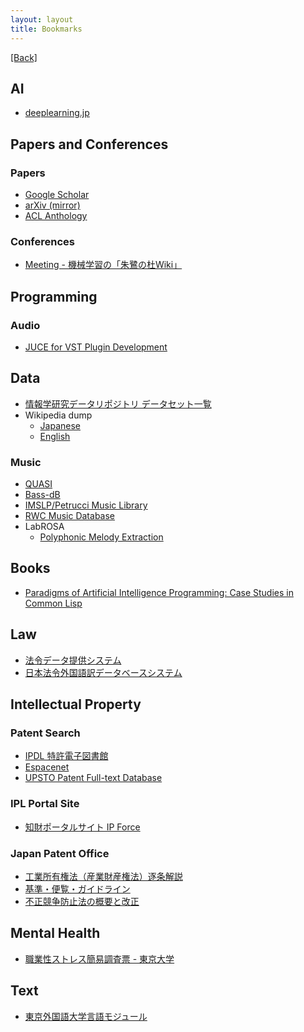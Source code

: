 ```yaml
---
layout: layout
title: Bookmarks
---
```


[[Back]](index.html)

## AI

+ [deeplearning.jp](http://deeplearning.jp/)


## Papers and Conferences

### Papers

+ [Google Scholar](https://scholar.google.co.jp/)
+ [arXiv (mirror)](http://jp.arxiv.org/)
+ [ACL Anthology](http://www.aclweb.org/anthology/index.html)

### Conferences

+ [Meeting - 機械学習の「朱鷺の杜Wiki」](http://ibisforest.org/index.php?Meeting)


## Programming

### Audio
+ [JUCE for VST Plugin Development](http://www.redwoodaudio.net/Tutorials/juce_for_vst_development__intro.html)

## Data

+ [情報学研究データリポジトリ データセット一覧](http://www.nii.ac.jp/cscenter/idr/datalist.html)
+ Wikipedia dump
    + [Japanese](http://dumps.wikimedia.org/jawiki/)
    + [English](http://dumps.wikimedia.org/enwiki/)

### Music

+ [QUASI](http://www.tsi.telecom-paristech.fr/aao/en/2012/03/12/quasi/)
+ [Bass-dB](http://bass-db.gforge.inria.fr/BASS-dB/?show=browse&id=mtracks)
+ [IMSLP/Petrucci Music Library](http://imslp.org/)
+ [RWC Music Database](https://staff.aist.go.jp/m.goto/RWC-MDB/)
+ LabROSA
    + [Polyphonic Melody Extraction](http://labrosa.ee.columbia.edu/projects/melody/)


## Books
+ [Paradigms of Artificial Intelligence Programming: Case Studies in Common Lisp](http://norvig.com/paip.html)

## Law

+ [法令データ提供システム](http://law.e-gov.go.jp/cgi-bin/idxsearch.cgi)
+ [日本法令外国語訳データベースシステム](http://www.japaneselawtranslation.go.jp/)

## Intellectual Property 

### Patent Search

+ [IPDL 特許電子図書館](http://www.ipdl.inpit.go.jp/homepg.ipdl)
+ [Espacenet](http://ep.espacenet.com/)
+ [UPSTO Patent Full-text Database](http://patft.uspto.gov/)

### IPL Portal Site

+ [知財ポータルサイト IP Force](http://ipforce.jp/)

### Japan Patent Office
+ [工業所有権法（産業財産権法）逐条解説](http://www.jpo.go.jp/shiryou/hourei/kakokai/cikujyoukaisetu.htm)
+ [基準・便覧・ガイドライン](http://www.jpo.go.jp/seido/houritu_jouyaku/guideline/index.html)
+ [不正競争防止法の概要と改正](http://www.meti.go.jp/policy/economy/chizai/chiteki/unfair-competition.html)

## Mental Health

+ [職業性ストレス簡易調査票 - 東京大学](https://mental.m.u-tokyo.ac.jp/jstress/BJSQ/)

## Text

+ [東京外国語大学言語モジュール](http://www.coelang.tufs.ac.jp/mt/)

